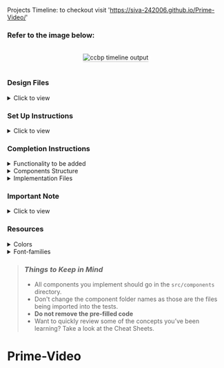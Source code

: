Projects Timeline:
to checkout visit 'https://siva-242006.github.io/Prime-Video/'
### Refer to the image below:

<br/>
<div style="text-align: center;">
    <img src="https://assets.ccbp.in/frontend/content/react-js/ccbp-timeline-output.gif" alt="ccbp timeline output" style="max-width:70%;box-shadow:0 2.8px 2.2px rgba(0, 0, 0, 0.12)">
</div>
<br/>

### Design Files

<details>
<summary>Click to view</summary>

- [Extra Small (Size < 576px) and Small (Size >= 576px)](https://assets.ccbp.in/frontend/content/react-js/ccbp-timeline-sm-output-v2.png)
- [Medium (Size >= 768px), Large (Size >= 992px) and Extra Large (Size >= 1200px)](https://assets.ccbp.in/frontend/content/react-js/ccbp-timeline-lg-output.png)

</details>

### Set Up Instructions

<details>
<summary>Click to view</summary>

- Download dependencies by running `npm install`
- Start up the app using `npm start`
</details>

### Completion Instructions

<details>
<summary>Functionality to be added</summary>
<br/>

The app must have the following functionalities

- Initially, the page should display the timeline items list using **Chrono custom rendering** based on the `categoryId`
- The `TimelineView` component is provided with `timelineItemsList`. It consists of a list of timeline item objects with the following properties in each timeline item object

  - The `timelineItemObject` with `categoryId` as `COURSE` will have the following properties

    |     Key     | Data Type |
    | :---------: | :-------: |
    |     id      |  String   |
    | categoryId  |  String   |
    |    title    |  String   |
    | courseTitle |  String   |
    | description |  String   |
    |  duration   |  String   |
    |  tagsList   |   Array   |

  - The `tagsListObject` will have the following properties

    | Key  | Data Type |
    | :--: | :-------: |
    |  id  |  String   |
    | name |  String   |

  - The `timelineItemObject` with `categoryId` as `PROJECT` will have the following properties

    |     Key      | Data Type |
    | :----------: | :-------: |
    |      id      |  String   |
    |  categoryId  |  String   |
    |    title     |  String   |
    | projectTitle |  String   |
    | description  |  String   |
    |   imageUrl   |  String   |
    |   duration   |  String   |
    |  projectUrl  |  String   |

- If the value of the key `categoryId` in `timelineItemObject` is `PROJECT` then Project card should be rendered
  - The `ProjectTimelineCard` should consist of **Visit** link when a user clicks on it, then the page should be navigated to the respective project
  - The `ProjectTimelineCard` should consist of a **Calendar** icon with respective `duration` text
- If the value of the key `categoryId` in `timelineItemObject` is `COURSE` then the Course card should be rendered
  - The `CourseTimelineCard` should consist of a **Clock** icon with respective `duration` text
- Give the timeline items list data as a value to `items` prop for the `Chrono` component from **react-chrono**, so that the title will be displayed beside each card

</details>

<details>
<summary>Components Structure</summary>

<br/>
<div style="text-align: center;">
    <img src="https://assets.ccbp.in/frontend/content/react-js/ccbp-timeline-component-structure-breakdown.png" alt="component structure breakdown" style="max-width:100%;box-shadow:0 2.8px 2.2px rgba(0, 0, 0, 0.12)">
</div>
<br/>

</details>

<details>
<summary>Implementation Files</summary>
<br/>

Use these files to complete the implementation:

- `src/components/TimelineView/index.js`
- `src/components/TimelineView/index.css`
- `src/components/CourseTimelineCard/index.js`
- `src/components/CourseTimelineCard/index.css`
- `src/components/ProjectTimelineCard/index.js`
- `src/components/ProjectTimelineCard/index.css`
</details>

### Important Note

<details>
<summary>Click to view</summary>

<br/>

- To build this project, take a look at the <a href='https://learning.ccbp.in/frontend-development/course?c_id=2f4192f7-7495-49ca-a6ce-6b74005e25f1&s_id=a152928a-64cc-4697-936c-db2e3c4f2716&t_id=416f0cab-8425-413b-9157-c7b4d4ae4467' target="_blank">React Chrono</a> reading material

**The following instructions are required for the tests to pass**

- `AiFillClockCircle`, `AiFillCalendar` icons from `react-icons` should be used for **clock** and **calender** icons in card respectively

</details>

### Resources

<details>
<summary>Colors</summary>

<br/>

<div style="background-color: #171f46; width: 150px; padding: 10px; color: white">Hex: #171f46</div>
<div style="background-color: #1e293b; width: 150px; padding: 10px; color: white">Hex: #1e293b</div>
<div style="background-color: #ffffff; width: 150px; padding: 10px; color: black">Hex: #ffffff</div>
<div style="background-color: #0967d2; width: 150px; padding: 10px; color: white">Hex: #0967d2</div>
<div style="background-color: #2b237c; width: 150px; padding: 10px; color: white">Hex: #2b237c</div>

</details>

<details>
<summary>Font-families</summary>

- Roboto

</details>

> ### _Things to Keep in Mind_
>
> - All components you implement should go in the `src/components` directory.
> - Don't change the component folder names as those are the files being imported into the tests.
> - **Do not remove the pre-filled code**
> - Want to quickly review some of the concepts you’ve been learning? Take a look at the Cheat Sheets.
# Prime-Video
